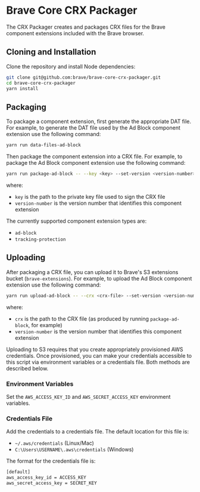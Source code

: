 # Brave Core CRX Packager

The CRX Packager creates and packages CRX files for the Brave
component extensions included with the Brave browser.

## Cloning and Installation

Clone the repository and install Node dependencies:

```bash
git clone git@github.com:brave/brave-core-crx-packager.git
cd brave-core-crx-packager
yarn install
```

## Packaging

To package a component extension, first generate the appropriate DAT
file. For example, to generate the DAT file used by the Ad Block
component extension use the following command:

```bash
yarn run data-files-ad-block
```

Then package the component extension into a CRX file. For example, to
package the Ad Block component extension use the following command:

```bash
yarn run package-ad-block -- --key <key> --set-version <version-number>
```

where:

* `key` is the path to the private key file used to sign the CRX file
* `version-number` is the version number that identifies this component extension

The currently supported component extension types are:

* `ad-block`
* `tracking-protection`

## Uploading

After packaging a CRX file, you can upload it to Brave's S3 extensions
bucket (`brave-extensions`). For example, to upload the Ad Block
component extension use the following command:

```bash
yarn run upload-ad-block -- --crx <crx-file> --set-version <version-number>
```

where:

* `crx` is the path to the CRX file (as produced by running `package-ad-block`, for example)
* `version-number` is the version number that identifies this component extension

Uploading to S3 requires that you create appropriately provisioned AWS
credentials. Once provisioned, you can make your credentials
accessible to this script via environment variables or a credentials
file. Both methods are described below.

### Environment Variables

Set the `AWS_ACCESS_KEY_ID` and `AWS_SECRET_ACCESS_KEY` environment
variables.

### Credentials File

Add the credentials to a credentials file. The default location for
this file is:

* `~/.aws/credentials` (Linux/Mac)
* `C:\Users\USERNAME\.aws\credentials` (Windows)

The format for the credentials file is:

```bash
[default]
aws_access_key_id = ACCESS_KEY
aws_secret_access_key = SECRET_KEY
```
